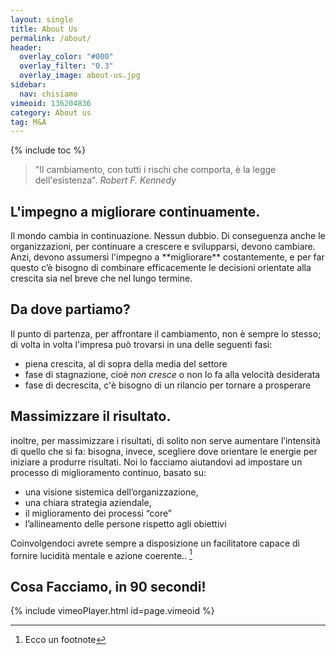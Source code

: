 ```yaml
---
layout: single
title: About Us
permalink: /about/
header:
  overlay_color: "#000"
  overlay_filter: "0.3"
  overlay_image: about-us.jpg
sidebar: 
  nav: chisiamo
vimeoid: 136204836
category: About us
tag: M&A
---
```


{% include toc %}

>"Il cambiamento, con tutti i rischi che comporta, è la legge dell'esistenza".
><cite>Robert F. Kennedy</cite>
 
## L'impegno a migliorare continuamente.
<p markdown="1">Il mondo cambia in continuazione.  Nessun dubbio. Di conseguenza anche le organizzazioni, per continuare a crescere e svilupparsi, devono cambiare. Anzi, devono assumersi l'impegno a  **migliorare** costantemente, e per far questo c’è bisogno di combinare efficacemente le decisioni orientate alla crescita sia nel breve che nel lungo termine.  

## Da dove partiamo?  

Il punto di partenza, per affrontare il cambiamento, non è sempre lo stesso; di volta in volta l'impresa può trovarsi in una delle seguenti fasi:

- piena crescita, al di sopra della media del settore
- fase di stagnazione, cioè *non cresce* o non lo fa alla velocità desiderata
- fase di decrescita, c'è bisogno di un rilancio per tornare a prosperare
  
## Massimizzare il risultato.

inoltre, per massimizzare i risultati, di solito non serve aumentare l’intensità di quello che si fa: bisogna, invece, scegliere dove orientare le energie per iniziare a produrre risultati. Noi lo facciamo aiutandovi ad impostare un processo di miglioramento continuo, basato su:

 - una visione sistemica dell’organizzazione,
 - una chiara strategia aziendale,
 - il miglioramento dei processi “core”
 - l’allineamento delle persone rispetto agli obiettivi

Coinvolgendoci avrete sempre a disposizione un facilitatore capace di fornire lucidità mentale e azione coerente.. [^Nota] </p>
[^Nota]: Ecco un footnote

## Cosa Facciamo, in 90 secondi!
{% include vimeoPlayer.html id=page.vimeoid %}